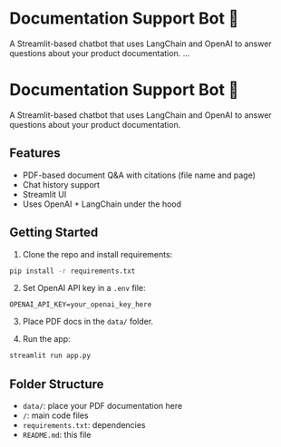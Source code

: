 # Documentation Support Bot 🤖

A Streamlit-based chatbot that uses LangChain and OpenAI to answer questions about your product documentation.
...


# Documentation Support Bot 🤖

A Streamlit-based chatbot that uses LangChain and OpenAI to answer questions about your product documentation.

## Features

- PDF-based document Q&A with citations (file name and page)
- Chat history support
- Streamlit UI
- Uses OpenAI + LangChain under the hood

## Getting Started

1. Clone the repo and install requirements:

```bash
pip install -r requirements.txt
```

2. Set OpenAI API key in a `.env` file:

```env
OPENAI_API_KEY=your_openai_key_here
```

3. Place PDF docs in the `data/` folder.

4. Run the app:

```bash
streamlit run app.py
```

## Folder Structure

- `data/`: place your PDF documentation here
- `/`: main code files
- `requirements.txt`: dependencies
- `README.md`: this file